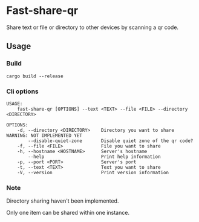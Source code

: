 # Fast-share-qr

Share text or file or directory to other devices by scanning a qr code.

## Usage

### Build

`cargo build --release`

### Cli options

```
USAGE:
    fast-share-qr [OPTIONS] --text <TEXT> --file <FILE> --directory <DIRECTORY>

OPTIONS:
    -d, --directory <DIRECTORY>    Directory you want to share WARNING: NOT IMPLEMENTED YET
        --disable-quiet-zone       Disable quiet zone of the qr code?
    -f, --file <FILE>              File you want to share
    -h, --hostname <HOSTNAME>      Server's hostname
        --help                     Print help information
    -p, --port <PORT>              Server's port
    -t, --text <TEXT>              Text you want to share
    -V, --version                  Print version information
```

### Note

Directory sharing haven't been implemented.

Only one item can be shared within one instance.
